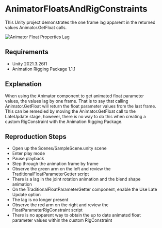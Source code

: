 # AnimatorFloatsAndRigConstraints
This Unity project demonstrates the one frame lag apparent in the returned values Animator.GetFloat calls.

![Animator Float Properties Lag](AnimatorFloatPropertiesLag.gif)

## Requirements
- Unity 2021.3.26f1
- Animation Rigging Package 1.1.1

## Explanation

When using the Animator component to get animated float parameter values, the values lag by one frame. That is to say that calling Animator.GetFloat will return the float parameter values from the last frame. This can be remedied by moving the Animator.GetFloat call to the LateUpdate stage, however, there is no way to do this when creating a custom RigConstraint with the Animation Rigging Package.

## Reproduction Steps
- Open up the Scenes/SampleScene.unity scene
- Enter play mode
- Pause playback
- Step through the animation frame by frame
- Observe the green arm on the left and review the TraditionalFloatParameterGetter script
- There is a lag in the joint rotation animation and the blend shape animation
- On the TraditionalFloatParameterGetter component, enable the Use Late Update option
- The lag is no longer present
- Observe the red arm on the right and review the FloatParameterRigConstraint script
- There is no apparent way to obtain the up to date animated float parameter values within the custom RigConstraint
